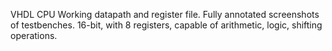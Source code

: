 VHDL CPU
Working datapath and register file. Fully annotated screenshots of testbenches.
16-bit, with 8 registers, capable of arithmetic, logic, shifting operations. 
